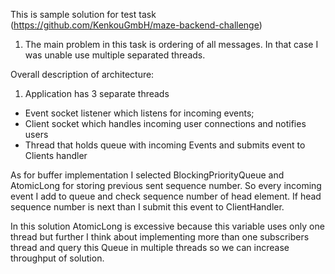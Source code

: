This is sample solution for test task (https://github.com/KenkouGmbH/maze-backend-challenge)

1) The main problem in this task is ordering of all messages. In that case I was unable use multiple separated threads.


Overall description of architecture:
1) Application has 3 separate threads   
 - Event socket listener which listens for incoming events;
 - Client socket which handles incoming user connections and notifies users
 - Thread that holds queue with incoming Events and submits event to Clients handler  
 
 As for buffer implementation I selected BlockingPriorityQueue and AtomicLong for storing previous sent sequence number. 
 So every incoming event I add to queue and check sequence number of head element. If head sequence number is next than I submit this event to ClientHandler.
 
 In this solution AtomicLong is excessive because this variable uses only one thread but further I think about implementing 
 more than one subscribers thread and query this Queue in multiple threads so we can increase throughput of solution. 
 
 